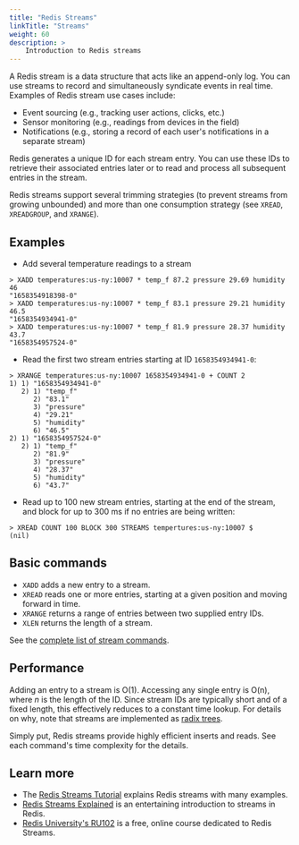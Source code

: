 ```yaml
---
title: "Redis Streams"
linkTitle: "Streams"
weight: 60
description: >
    Introduction to Redis streams
---
```


A Redis stream is a data structure that acts like an append-only log.
You can use streams to record and simultaneously syndicate events in real time.
Examples of Redis stream use cases include:

* Event sourcing (e.g., tracking user actions, clicks, etc.)
* Sensor monitoring (e.g., readings from devices in the field) 
* Notifications (e.g., storing a record of each user's notifications in a separate stream)

Redis generates a unique ID for each stream entry.
You can use these IDs to retrieve their associated entries later or to read and process all subsequent entries in the stream.

Redis streams support several trimming strategies (to prevent streams from growing unbounded) and more than one consumption strategy (see `XREAD`, `XREADGROUP`, and `XRANGE`).

## Examples

* Add several temperature readings to a stream
```
> XADD temperatures:us-ny:10007 * temp_f 87.2 pressure 29.69 humidity 46
"1658354918398-0"
> XADD temperatures:us-ny:10007 * temp_f 83.1 pressure 29.21 humidity 46.5
"1658354934941-0"
> XADD temperatures:us-ny:10007 * temp_f 81.9 pressure 28.37 humidity 43.7
"1658354957524-0"
```

* Read the first two stream entries starting at ID `1658354934941-0`:
```
> XRANGE temperatures:us-ny:10007 1658354934941-0 + COUNT 2
1) 1) "1658354934941-0"
   2) 1) "temp_f"
      2) "83.1"
      3) "pressure"
      4) "29.21"
      5) "humidity"
      6) "46.5"
2) 1) "1658354957524-0"
   2) 1) "temp_f"
      2) "81.9"
      3) "pressure"
      4) "28.37"
      5) "humidity"
      6) "43.7"
``` 

* Read up to 100 new stream entries, starting at the end of the stream, and block for up to 300 ms if no entries are being written:
```
> XREAD COUNT 100 BLOCK 300 STREAMS tempertures:us-ny:10007 $
(nil)
```

## Basic commands
* `XADD` adds a new entry to a stream.
* `XREAD` reads one or more entries, starting at a given position and moving forward in time.
* `XRANGE` returns a range of entries between two supplied entry IDs.
* `XLEN` returns the length of a stream.
 
See the [complete list of stream commands](https://redis.io/commands/?group=stream).

## Performance

Adding an entry to a stream is O(1).
Accessing any single entry is O(n), where _n_ is the length of the ID.
Since stream IDs are typically short and of a fixed length, this effectively reduces to a constant time lookup.
For details on why, note that streams are implemented as [radix trees](https://en.wikipedia.org/wiki/Radix_tree).

Simply put, Redis streams provide highly efficient inserts and reads.
See each command's time complexity for the details.

## Learn more

* The [Redis Streams Tutorial](/docs/data-types/streams-tutorial.md) explains Redis streams with many examples.
* [Redis Streams Explained](https://www.youtube.com/watch?v=Z8qcpXyMAiA) is an entertaining introduction to streams in Redis.
* [Redis University's RU102](https://university.redis.com/courses/ru102/) is a free, online course dedicated to Redis Streams.
